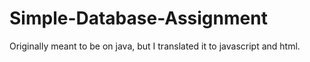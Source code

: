 # Simple-Database-Assignment
Originally meant to be on java, but I translated it to javascript and html.
